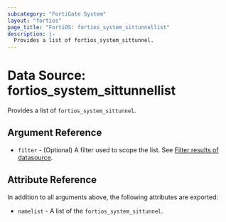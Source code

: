 ```yaml
---
subcategory: "FortiGate System"
layout: "fortios"
page_title: "FortiOS: fortios_system_sittunnellist"
description: |-
  Provides a list of fortios_system_sittunnel.
---
```


# Data Source: fortios_system_sittunnellist
Provides a list of `fortios_system_sittunnel`.

## Argument Reference

* `filter` - (Optional) A filter used to scope the list. See [Filter results of datasource](https://registry.terraform.io/providers/fortinetdev/fortios/latest/docs/guides/fgt_filter).

## Attribute Reference

In addition to all arguments above, the following attributes are exported:

* `namelist` -  A list of the `fortios_system_sittunnel`.
